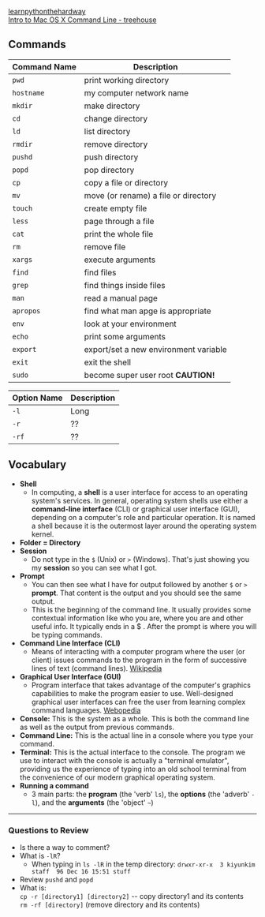 [learnpythonthehardway](https://learnpythonthehardway.org/book/appendix-a-cli/introduction.html)  
[Intro to Mac OS X Command Line - treehouse](http://blog.teamtreehouse.com/introduction-to-the-mac-os-x-command-line)

## Commands

Command Name | Description
---------- | -----------
`pwd`|print working directory
`hostname`|my computer network name
`mkdir`|make directory
`cd`|change directory
`ld`|list directory
`rmdir`|remove directory
`pushd`|push directory
`popd`|pop directory
`cp`|copy a file or directory
`mv`|move (or rename) a file or directory
`touch` | create empty file
`less`|page through a file
`cat`|print the whole file
`rm` | remove file
`xargs`|execute arguments
`find`|find files
`grep`|find things inside files
`man`|read a manual page
`apropos`|find what man apge is appropriate
`env`|look at your environment
`echo`|print some arguments
`export`|export/set a new environment variable
`exit`|exit the shell
`sudo`|become super user root **CAUTION!**



Option Name | Description
--|--
`-l` | Long
`-r`| ??
`-rf`| ??

## Vocabulary
- **Shell**
  - In computing, a **shell** is a user interface for access to an operating system's services. In general, operating system shells use either a **command-line interface** (CLI) or graphical user interface (GUI), depending on a computer's role and particular operation. It is named a shell because it is the outermost layer around the operating system kernel.
- **Folder = Directory**
- **Session**
  - Do not type in the `$` (Unix) or `>` (Windows). That's just showing you my **session** so you can see what I got.
- **Prompt**
  - You can then see what I have for output followed by another `$` or `>` **prompt**. That content is the output and you should see the same output.
  - This is the beginning of the command line. It usually provides some contextual information like who you are, where you are and other useful info. It typically ends in a $ . After the prompt is where you will be typing commands.
- **Command Line Interface (CLI)**  
  - Means of interacting with a computer program where the user (or client) issues commands to the program in the form of successive lines of text (command lines). [Wikipedia](https://en.wikipedia.org/wiki/Command-line_interface)
- **Graphical User Interface (GUI)** 
  - Program interface that takes advantage of the computer's graphics capabilities to make the program easier to use. Well-designed graphical user interfaces can free the user from learning complex command languages.  [Webopedia](https://www.webopedia.com/TERM/G/Graphical_User_Interface_GUI.html)
- **Console:** This is the system as a whole. This is both the command line as well as the output from previous commands.
- **Command Line:** This is the actual line in a console where you type your command.
- **Terminal:** This is the actual interface to the console. The program we use to interact with the console is actually a "terminal emulator", providing us the experience of typing into an old school terminal from the convenience of our modern graphical operating system.
- **Running a command**
  - 3 main parts: the **program** (the 'verb' `ls`), the **options** (the 'adverb' `-l`), and the **arguments** (the 'object' `~`)

---
### Questions to Review
- Is there a way to comment?
- What is `-lR`? 
  - When typing in `ls -lR` in the temp directory: `drwxr-xr-x  3 kiyunkim  staff  96 Dec 16 15:51 stuff`
- Review `pushd` and `popd`
- What is:  
  `cp -r [directory1] [directory2]` -- copy directory1 and its contents  
  `rm -rf [directory]` (remove directory and its contents)
